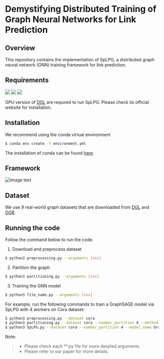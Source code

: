 # Demystifying Distributed Training of Graph Neural Networks for Link Prediction

## Overview

This repository contains the implementation of SpLPG, a distributed graph neural network (GNN) training framework for link prediction.


## Requirements

<!--PyTorch v2.0.1-->
<!--DGL=1.1.0-->
<!--CUDA=11.8-->

[![](https://img.shields.io/badge/PyTorch-2.0.1-blueviolet)](https://pytorch.org/get-started/)
[![](https://img.shields.io/badge/DGL-1.1.0-blue)](https://www.dgl.ai/pages/start.html)
[![](https://img.shields.io/badge/CUDA-11.8-green)](https://developer.nvidia.com/cuda-11-8-0-download-archive)

GPU version of [DGL](https://www.dgl.ai/pages/start.html) are required to run SpLPG. Please check its official website for installation.

## Installation

We recommend using the conda virtual environment

```bash
$ conda env create -f environment.yml
```

The installation of conda can be found [here](https://docs.conda.io/projects/conda/en/latest/user-guide/install/index.html).

## Framework
![Image text](https://github.com/xhuang2016/SpLPG/blob/main/SpLPG.png)


## Dataset
We use 9 real-world graph datasets that are downloaded from [DGL](https://www.dgl.ai/) and [OGB](https://ogb.stanford.edu/).


## Running the code

Follow the command below to run the code.

1. Download and preprocess dataset
```bash
$ python3 preprocessing.py --arguments [xxx]
```

2. Partition the graph
```bash
$ python3 partitioning.py --arguments [xxx]
```

3. Training the GNN model
```bash
$ python3 file_name.py --arguments [xxx]
```

For example, run the following commands to train a GraphSAGE model via SpLPG with 4 workers on Cora dataset:
```bash
$ python3 preprocessing.py --dataset cora
$ python3 partitioning.py --dataset cora --number_partition 4 --method SpLPG
$ python3 SpLPG.py --dataset cora --number_partition 4 --model_name GraphSAGE
```

Note:
> - Please check each **.py file for more detailed arguments.
> - Please refer to our paper for more details.  
